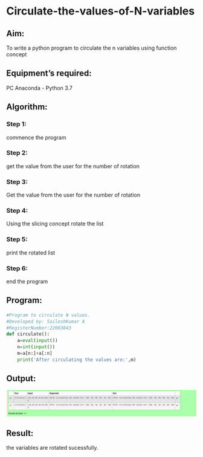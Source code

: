 # Circulate-the-values-of-N-variables
## Aim:
To write a python program to circulate the n variables using function concept
## Equipment’s required:
PC
Anaconda - Python 3.7
## Algorithm: 
### Step 1: 
commence the program
### Step 2: 
get the value from the user for the number of rotation
### Step 3: 
Get the value from the user for the number of rotation
### Step 4: 
Using the slicing concept rotate the list

### Step 5: 
print the rotated list
### Step 6: 
end the program
## Program:
```python
#Program to circulate N values.
#Developed by: SaileshKumar A
#RegisterNumber:22003843
def circulate():
    a=eval(input())
    n=int(input())
    m=a[n:]+a[:n]
    print('After circulating the values are:',m)
```

## Output:

![output](variable.png)

## Result:
the variables are rotated sucessfully.